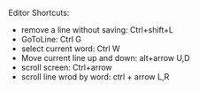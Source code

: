 Editor Shortcuts:

- remove a line without saving: Ctrl+shift+L
- GoToLine: Ctrl G
- select current word: Ctrl W
- Move current line up and down: alt+arrow U,D
- scroll screen: Ctrl+arrow
- scroll line wrod by word: ctrl + arrow L,R
